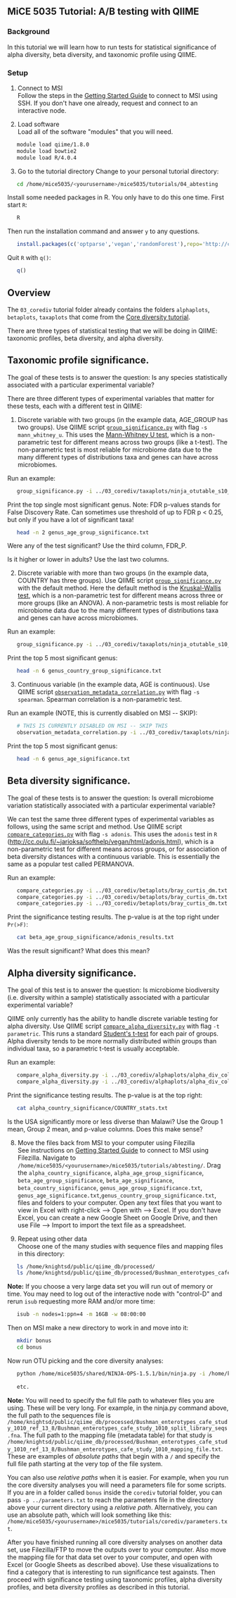 ## MiCE 5035 Tutorial: A/B testing with QIIME

### Background
In this tutorial we will learn how to run tests for statistical significance of alpha diversity, beta diversity, and taxonomic profile using QIIME.

### Setup
1. Connect to MSI  
 Follow the steps in the [Getting Started Guide](../../README.md) to connect to MSI using SSH. If you don't have one already, request and connect to an interactive node.

2. Load software  
 Load all of the software "modules" that you will need.
 ```bash
    module load qiime/1.8.0
    module load bowtie2
    module load R/4.0.4
 ```
 
3. Go to the tutorial directory
 Change to your personal tutorial directory:
 ```bash
    cd /home/mice5035/<yourusername>/mice5035/tutorials/04_abtesting
 ```
 
 Install some needed packages in R. You only have to do this one time. First start `R`:

 ```bash
    R
 ```

 Then run the installation command and answer `y` to any questions.
 ```R
    install.packages(c('optparse','vegan','randomForest'),repo='http://cran.wustl.edu',dep=TRUE)
 ```

 Quit `R` with `q()`:
 
 ```R
    q()
 ```
 
 
## Overview
The `03_corediv` tutorial folder already contains the folders `alphaplots`, `betaplots`, `taxaplots` that come from the [Core diversity tutorial](../corediv).

There are three types of statistical testing that we will be doing in QIIME: taxonomic profiles, beta diversity, and alpha diversity.

## Taxonomic profile significance.

The goal of these tests is to answer the question: Is any species statistically associated with a particular experimental variable?

There are three different types of experimental variables that matter for these tests, each with a different test in QIIME:

1. Discrete variable with two groups (in the example data, AGE_GROUP has two groups). Use QIIME script [`group_significance.py`](http://qiime.org/scripts/group_significance.html) with flag `-s mann_whitney_u`. This uses the [Mann-Whitney U test](https://en.wikipedia.org/wiki/Mann%E2%80%93Whitney_U_test), which is a non-parametric test for different means across two groups (like a t-test). The non-parametric test is most reliable for microbiome data due to the many different types of distributions taxa and genes can have across microbiomes.

 Run an example:

 ```bash
    group_significance.py -i ../03_corediv/taxaplots/ninja_otutable_s10_min500_L6.biom -m ../../data/globalgut/map.txt -c AGE_GROUP -o genus_age_group_significance.txt -s mann_whitney_u
 ```
 
 Print the top single most significant genus. Note: FDR p-values stands for False Discovery Rate. Can sometimes use threshold of up to FDR p < 0.25, but only if you have a lot of significant taxa!
 
 ```bash
    head -n 2 genus_age_group_significance.txt
 ```
 
 Were any of the test significant? Use the third column, FDR_P.
 
 Is it higher or lower in adults? Use the last two columns.

2. Discrete variable with more than two groups (in the example data, COUNTRY has three groups). Use QIIME script [`group_significance.py`](http://qiime.org/scripts/group_significance.html) with the default method. Here the default method is the [Kruskal-Wallis test](https://en.wikipedia.org/wiki/Kruskal%E2%80%93Wallis_one-way_analysis_of_variance), which is a non-parametric test for different means across three or more groups (like an ANOVA). A non-parametric tests is most reliable for microbiome data due to the many different types of distributions taxa and genes can have across microbiomes.

 Run an example:

 ```bash
    group_significance.py -i ../03_corediv/taxaplots/ninja_otutable_s10_min500_L6.biom -m ../../data/globalgut/map.txt -c COUNTRY -o genus_country_group_significance.txt -s kruskal_wallis
```

 Print the top 5 most significant genus:
 
 ```bash
    head -n 6 genus_country_group_significance.txt
 ```


3. Continuous variable (in the example data, AGE is continuous). Use QIIME script [`observation_metadata_correlation.py`](http://qiime.org/scripts/observation_metadata_correlation.html) with flag `-s spearman`. Spearman correlation is a non-parametric test.

 Run an example (NOTE, this is currently disabled on MSI -- SKIP):

 ```bash
    # THIS IS CURRENTLY DISABLED ON MSI -- SKIP THIS
    observation_metadata_correlation.py -i ../03_corediv/taxaplots/ninja_otutable_s10_min500_L6.biom -m ../../data/globalgut/map.txt -c AGE -o genus_age_significance.txt -s spearman
 ```

 Print the top 5 most significant genus:
 
 ```bash
    head -n 6 genus_age_significance.txt
 ```


## Beta diversity significance.

The goal of these tests is to answer the question: Is overall microbiome variation statistically associated with a particular experimental variable?

We can test the same three different types of experimental variables as follows, using the same script and method. Use QIIME script [`compare_categories.py`](http://qiime.org/scripts/compare_categories.html) with flag `-s adonis`. This uses the `adonis` test in `R` (http://cc.oulu.fi/~jarioksa/softhelp/vegan/html/adonis.html), which is a non-parametric test for different means across groups, or for association of beta diversity distances with a continuous variable. This is essentially the same as a popular test called PERMANOVA.

 Run an example:

 ```bash
    compare_categories.py -i ../03_corediv/betaplots/bray_curtis_dm.txt -m ../../data/globalgut/map.txt -c COUNTRY -o beta_country_significance --method adonis
    compare_categories.py -i ../03_corediv/betaplots/bray_curtis_dm.txt -m ../../data/globalgut/map.txt -c AGE -o beta_age_significance --method adonis
    compare_categories.py -i ../03_corediv/betaplots/bray_curtis_dm.txt -m ../../data/globalgut/map.txt -c AGE_GROUP -o beta_age_group_significance --method adonis
 ```
 
 Print the significance testing results. The p-value is at the top right under `Pr(>F)`:
 
 ```bash
    cat beta_age_group_significance/adonis_results.txt
 ```
 
 Was the result significant? What does this mean?
 

## Alpha diversity significance.

The goal of this test is to answer the question: Is microbiome biodiversity (i.e. diversity within a sample) statistically associated with a particular experimental variable?

QIIME only currently has the ability to handle discrete variable testing for alpha diversity. Use QIIME script [`compare_alpha_diversity.py`](http://qiime.org/scripts/compare_alpha_diversity.html) with flag `-t parametric`. This runs a standard [Student's t-test](https://en.wikipedia.org/wiki/Student's_t-test) for each pair of groups. Alpha diversity tends to be more normally distributed within groups than individual taxa, so a parametric t-test is usually acceptable.

 Run an example:

 ```bash
    compare_alpha_diversity.py -i ../03_corediv/alphaplots/alpha_div_collated/PD_whole_tree.txt -m ../../data/globalgut/map.txt -c COUNTRY -o alpha_country_significance -t parametric
    compare_alpha_diversity.py -i ../03_corediv/alphaplots/alpha_div_collated/PD_whole_tree.txt -m ../../data/globalgut/map.txt -c AGE_GROUP -o alpha_age_group_significance -t parametric
 ```
 
 Print the significance testing results. The p-value is at the top right:
 
 ```bash
    cat alpha_country_significance/COUNTRY_stats.txt
 ```
 
 Is the USA significantly more or less diverse than Malawi? Use the Group 1 mean, Group 2 mean, and p-value columns. Does this make sense?


8. Move the files back from MSI to your computer using Filezilla  
 See instructions on [Getting Started Guide](../../README.md) to connect to MSI using Filezilla. Navigate to `/home/mice5035/<yourusername>/mice5035/tutorials/abtesting/`. Drag the `alpha_country_significance`, `alpha_age_group_significance`, `beta_age_group_significance`, `beta_age_significance`, `beta_country_significance`, `genus_age_group_significance.txt`, `genus_age_significance.txt`,`genus_country_group_significance.txt`, files and folders to your computer. Open any text files that you want to view in Excel with right-click --> Open with --> Excel. If you don't have Excel, you can create a new Google Sheet on Google Drive, and then use File --> Import to import the text file as a spreadsheet.
 
9. Repeat using other data  
 Choose one of the many studies with sequence files and mapping files in this directory:
 ```bash
    ls /home/knightsd/public/qiime_db/processed/
    ls /home/knightsd/public/qiime_db/processed/Bushman_enterotypes_cafe_study_1010_ref_13_8
 ```
 **Note:** If you choose a very large data set you will run out of memory or time. You may need to log out of the interactive node with "control-D" and rerun `isub` requesting more RAM and/or more time:

 ```bash
    isub -n nodes=1:ppn=4 -m 16GB -w 08:00:00
 ```

 Then on MSI make a new directory to work in and move into it:
 ```bash
    mkdir bonus
    cd bonus
 ```
 
  Now run OTU picking and the core diversity analyses:
 ```bash
    python /home/mice5035/shared/NINJA-OPS-1.5.1/bin/ninja.py -i /home/knightsd/public/qiime_db/processed/Bushman_enterotypes_cafe_study_1010_ref_13_8/Bushman_enterotypes_cafe_study_1010_split_library_seqs.fna -o otus -p 4
    
    etc.
 ```

 **Note:** You will need to specify the full file path to whatever files you are using. These will be very long. For example, in the ninja.py command above, the full path to the sequences file is `/home/knightsd/public/qiime_db/processed/Bushman_enterotypes_cafe_study_1010_ref_13_8/Bushman_enterotypes_cafe_study_1010_split_library_seqs.fna`. The full path to the mapping file (metadata table) for that study is `/home/knightsd/public/qiime_db/processed/Bushman_enterotypes_cafe_study_1010_ref_13_8/Bushman_enterotypes_cafe_study_1010_mapping_file.txt`. These are examples of _absolute paths_ that begin with a `/` and specify the full file path starting at the very top of the file system. 

 You can also use _relative paths_ when it is easier. For example, when you run the core diversity analyses you will need a parameters file for some scripts. If you are in a folder called `bonus` inside the `corediv` tutorial folder, you can pass `-p ../parameters.txt` to reach the parameters file in the directory above your current directory using a _relative path_. Alternatively, you can use an absolute path, which will look something like this: `/home/mice5035/<yourusername>/mice5035/tutorials/corediv/parameters.txt`.

 After you have finished running all core diversity analyses on another data set, use Filezilla/FTP to move the outputs over to your computer. Also move the mapping file for that data set over to your computer, and open with Excel (or Google Sheets as described above). Use these visualizations to find a category that is interesting to run significance test againsts. Then proceed with significance testing using taxonomic profiles, alpha diversity profiles, and beta diversity profiles as described in this tutorial.

